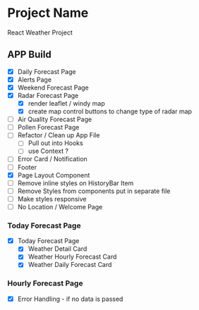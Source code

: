 # Project Name

React Weather Project

## APP Build

- [x] Daily Forecast Page
- [x] Alerts Page
- [x] Weekend Forecast Page
- [x] Radar Forecast Page
  - [x] render leaflet / windy map
  - [x] create map control buttons to change type of radar map
- [ ] Air Quality Forecast Page
- [ ] Pollen Forecast Page
- [ ] Refactor / Clean up App File
  - [ ] Pull out into Hooks
  - [ ] use Context ?
- [ ] Error Card / Notification
- [ ] Footer
- [x] Page Layout Component
- [ ] Remove inline styles on HistoryBar Item
- [ ] Remove Styles from components put in separate file
- [ ] Make styles responsive
- [ ] No Location / Welcome Page

### Today Forecast Page

- [x] Today Forecast Page
  - [x] Weather Detail Card
  - [x] Weather Hourly Forecast Card
  - [x] Weather Daily Forecast Card

### Hourly Forecast Page

- [x] Error Handling - if no data is passed
